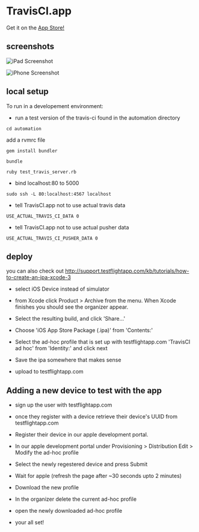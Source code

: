 TravisCI.app
============

Get it on the [App Store!](http://itunes.apple.com/us/app/travisci/id496877270)

screenshots
-----------

![iPad Screenshot](https://raw.github.com/bendyworks/TravisCI.app/master/doc/iPad_screenshot.png)

![iPhone Screenshot](https://raw.github.com/bendyworks/TravisCI.app/master/doc/iPhone_screenshot.png)


local setup
-----------

To run in a developement environment:

* run a test version of the travis-ci found in the automation directory

`cd automation`

add a rvmrc file

`gem install bundler`

`bundle`

`ruby test_travis_server.rb`

* bind localhost:80 to 5000

`sudo ssh -L 80:localhost:4567 localhost`

* tell TravisCI.app not to use actual travis data

`USE_ACTUAL_TRAVIS_CI_DATA 0`

* tell TravisCI.app not to use actual pusher data

`USE_ACTUAL_TRAVIS_CI_PUSHER_DATA 0`

deploy
---------

you can also check out http://support.testflightapp.com/kb/tutorials/how-to-create-an-ipa-xcode-3

* select iOS Device instead of simulator

* from Xcode click Product > Archive from the menu. When Xcode finishes you should see the organizer appear.

* Select the resulting build, and click 'Share...'

* Choose 'iOS App Store Package (.ipa)' from 'Contents:'

* Select the ad-hoc profile that is set up with testflightapp.com 'TravisCI ad hoc' from 'Identity:' and click next

* Save the ipa somewhere that makes sense

* upload to testflightapp.com


Adding a new device to test with the app
----------------------------------------

* sign up the user with testflightapp.com

* once they register with a device retrieve their device's UUID from testflightapp.com

* Register their device in our apple development portal.

* In our apple development portal under Provisioning > Distribution Edit > Modify the ad-hoc profile

* Select the newly regestered device and press Submit

* Wait for apple (refresh the page after ~30 seconds upto 2 minutes)

* Download the new profile

* In the organizer delete the current ad-hoc profile

* open the newly downloaded ad-hoc profile

* your all set!
